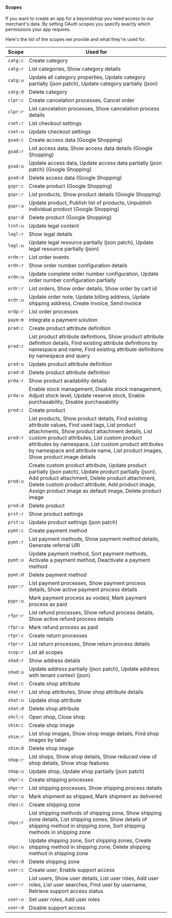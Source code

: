 #### Scopes

If you want to create an app for a beyondshop you need access to our
merchant's data. By setting OAuth scopes you specify exactly which
permissions your app requires.

Here's the list of the scopes we provide and what they're used for.


| Scope                             | Used for                          |
|-----------------------------------|-----------------------------------|
| `catg:c`                          | Create category                   |
| `catg:r`                          | List categories, Show category details   |
| `catg:u`                          | Update all category properties, Update category partially (json patch), Update category partially (json)   |
| `catg:d`                          | Delete category |
| `clpr:c`                          | Create cancelation processes, Cancel order  |
| `clpr:r`                          | List cancelation processes, Show cancelation process details |
| `cset:r`                          | List checkout settings |
| `cset:u`                          | Update checkout settings |
| `gsad:c`                          | Create access data (Google Shopping) |
| `gsad:r`                          | List access data, Show access data details (Google Shopping) |
| `gsad:u`                          | Update access data, Update access data partially (json patch) (Google Shopping) |
| `gsad:d`                          | Delete access data (Google Shopping)  |
| `gspr:c`                          | Create product (Google Shopping)  |
| `gspr:r`                          | List products, Show product details (Google Shopping) |
| `gspr:u`                          | Update product, Publish list of products, Unpublish individual product (Google Shopping)  |
| `gspr:d`                          | Delete product (Google Shopping)  |
| `lcnt:u`                          | Update legal content              |
| `legl:r`                          | Show legal details                |
| `legl:u`                          | Update legal resource partially (json patch), Update legal resource partially (json)   |
| `orde:r`                          | List order events                 |
| `ordn:r`                          | Show order number configuration details   |
| `ordn:u`                          | Update complete order number configuration, Update order number configuration partially      |
| `ordr:r`                          | List orders, Show order details, Show order by cart id           |
| `ordr:u`                          | Update order note, Update billing address, Update shipping address, Create invoice, Send invoice |
| `ordp:r`                          | List order processes              |
| `paym:m`                          | Integrate a payment solution      |
| `prad:c`                          | Create product attribute definition          |
| `prad:r`                          | List product attribute definitions, Show product attribute definition details, Find existing attribute definitions by namespace and name, Find existing attribute definitions by namespace and query |
| `prad:u`                          | Update product attribute definition  |
| `prad:d`                          | Delete product attribute definition  |
| `prda:r`                          | Show product availability details |
| `prda:u`                          | Enable stock management, Disable stock management, Adjust stock level, Update reserve stock, Enable purchasability, Disable purchasability |
| `prod:c`                          | Create product                    |
| `prod:r`                          | List products, Show product details, Find existing attribute values, Find used tags, List product attachments, Show product attachment details, List custom product attributes, List custom product attributes by namespace, List custom product attributes by namespace and attribute name, List product images, Show product image details    |
| `prod:u`                          | Create custom product attribute, Update product partially (json patch), Update product partially (json), Add product attachment, Delete product attachment, Delete custom product attribute, Add product image, Assign product image as default image, Delete product image  |
| `prod:d`                          | Delete product                    |
| `prst:r`                          | Show product settings             |
| `prst:u`                          | Update product settings (json patch)     |
| `pymt:c`                          | Create payment method             |
| `pymt:r`                          | List payment methods, Show payment method details, Generate referral URI  |
| `pymt:u`                          | Update payment method, Sort payment methods, Activate a payment method, Deactivate a payment method       |
| `pymt:d`                          | Delete payment method             |
| `pypr:r`                          | List payment processes, Show payment process details, Show active payment process details    |
| `pypr:u`                          | Mark payment process as voided, Mark payment process as paid  |
| `rfpr:r`                          | List refund processes, Show refund process details, Show active refund process details       |
| `rfpr:u`                          | Mark refund process as paid       |
| `rtpr:c`                          | Create return processes           
| `rtpr:r`                          | List return processes, Show return process details        |
| `scop:r`                          | List all scopes                   |
| `shad:r`                          | Show address details              |
| `shad:u`                          | Update address partially (json patch), Update address with tenant context (json)    |
| `shat:c`                          | Create shop attribute             |
| `shat:r`                          | List shop attributes, Show shop attribute details   |
| `shat:u`                          | Update shop attribute             |
| `shat:d`                          | Delete shop attribute             |
| `shcl:c`                          | Open shop, Close shop             |
| `shim:c`                          | Create shop image                 |
| `shim:r`                          | List shop images, Show shop image details, Find shop images by label |
| `shim:d`                          | Delete shop image                 |
| `shop:r`                          | List shops, Show shop details, Show reduced view of shop details, Show shop features    |
| `shop:u`                          | Update shop, Update shop partially (json patch)         |
| `shpr:c`                          | Create shipping processes         |
| `shpr:r`                          | List shipping processes, Show shipping process details       |
| `shpr:u`                          | Mark shipment as shipped, Mark shipment as delivered      |
| `shpz:c`                          | Create shipping zone              |
| `shpz:r`                          | List shipping methods of shipping zone, Show shipping zone details, List shipping zones, Show details of shipping method in shipping zone, Sort shipping methods in shipping zone  |
| `shpz:u`                          | Update shipping zone, Sort shipping zones, Create shipping method in shipping zone, Delete shipping method in shipping zone       |
| `shpz:d`                          | Delete shipping zone              |
| `user:c`                          | Create user, Enable support access        |
| `user:r`                          | List users, Show user details, List user roles, Add user roles, List user searches, Find user by username, Retrieve support access status   |
| `user:u`                          | Set user roles, Add user roles    |
| `user:d`                          | Disable support access            |